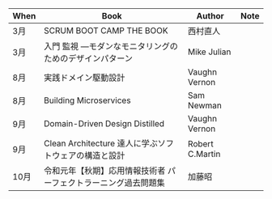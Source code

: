 | When | Book | Author | Note |
|------|------|------|------|
| 3月 | SCRUM BOOT CAMP THE BOOK | 西村直人 ||
| 3月 | 入門 監視 ―モダンなモニタリングのためのデザインパターン | Mike Julian ||
| 8月 | 実践ドメイン駆動設計 | Vaughn Vernon ||
| 8月 | Building Microservices | Sam Newman ||
| 9月 | Domain-Driven Design Distilled | Vaughn Vernon ||
| 9月 | Clean Architecture 達人に学ぶソフトウェアの構造と設計 | Robert C.Martin ||
| 10月 | 令和元年【秋期】応用情報技術者 パーフェクトラーニング過去問題集 | 加藤昭 ||
